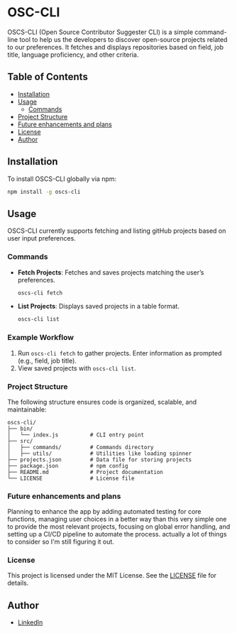 # OSC-CLI

OSCS-CLI (Open Source Contributor Suggester CLI) is a simple command-line tool to help us the developers to discover open-source projects related to our preferences. It fetches and displays repositories based on field, job title, language proficiency, and other criteria.

## Table of Contents

- [Installation](#installation)
- [Usage](#usage)
  - [Commands](#commands)
- [Project Structure](#project-structure)
- [Future enhancements and plans](#future-enhancements)
- [License](#license)
- [Author](#author)

## Installation

To install OSCS-CLI globally via npm:

```bash
npm install -g oscs-cli
```

## Usage

OSCS-CLI currently supports fetching and listing gitHub projects based on user input preferences.

### Commands

- **Fetch Projects**: Fetches and saves projects matching the user’s preferences.

  ```bash
  oscs-cli fetch
  ```

- **List Projects**: Displays saved projects in a table format.
  ```bash
  oscs-cli list
  ```

### Example Workflow

1. Run `oscs-cli fetch` to gather projects. Enter information as prompted (e.g., field, job title).
2. View saved projects with `oscs-cli list`.

### Project Structure

The following structure ensures code is organized, scalable, and maintainable:

```
oscs-cli/
├── bin/
│   └── index.js          # CLI entry point
├── src/
│   ├── commands/         # Commands directory
│   ├── utils/            # Utilities like loading spinner
├── projects.json         # Data file for storing projects
├── package.json          # npm config
├── README.md             # Project documentation
└── LICENSE               # License file
```

### Future enhancements and plans

Planning to enhance the app by adding automated testing for core functions, managing user choices in a better way than this very simple one to provide the most relevant projects, focusing on global error handling, and setting up a CI/CD pipeline to automate the process. actually a lot of things to consider so I'm still figuring it out.

### License

This project is licensed under the MIT License. See the [LICENSE](LICENSE) file for details.

## Author

- <a href="https://www.linkedin.com/in/abdelrahmmaan/" target="_blank" rel="noopener noreferrer">LinkedIn<a>
